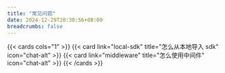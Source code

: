 ```yaml
---
title: "常见问题"
date: 2024-12-29T20:30:56+08:00
breadcrumbs: false
---
```


{{< cards cols="1" >}}
{{< card link="local-sdk" title="怎么从本地导入 sdk" icon="chat-alt" >}}
{{< card link="middleware" title="怎么使用中间件" icon="chat-alt" >}}
{{< /cards >}}
